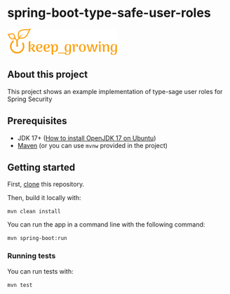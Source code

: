 # spring-boot-type-safe-user-roles

[![keep_growing logo](readme-images/logo_250x60.png)](https://keepgrowing.in/)

## About this project

This project shows an example implementation of type-sage user roles for Spring Security

## Prerequisites

* JDK 17+ ([How to install OpenJDK 17 on Ubuntu](https://keepgrowing.in/java/how-to-install-openjdk-17-on-ubuntu/))
* [Maven](https://maven.apache.org/) (or you can use `mvnw` provided in the project)

## Getting started

First, [clone](https://docs.github.com/en/github/creating-cloning-and-archiving-repositories/cloning-a-repository-from-github/cloning-a-repository)
this repository.

Then, build it locally with:

```shell
mvn clean install
```

You can run the app in a command line with the following command:

```shell
mvn spring-boot:run
```

### Running tests

You can run tests with:

```shell
mvn test
```